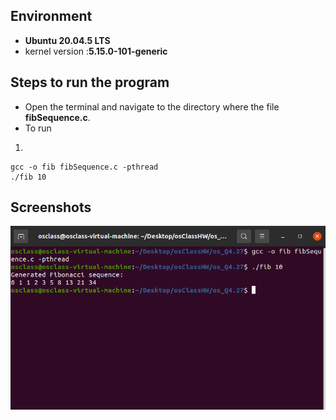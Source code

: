 ## Environment

- **Ubuntu 20.04.5 LTS**
- kernel version :**5.15.0-101-generic**

## Steps to run the program

- Open the terminal and navigate to the directory where the file **fibSequence.c**.
- To run

1.

```
gcc -o fib fibSequence.c -pthread
./fib 10
```

## Screenshots

![img](4.27.png)
